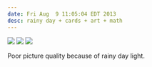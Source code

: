 ```yaml
---
date: Fri Aug  9 11:05:04 EDT 2013
desc: rainy day + cards + art + math
---
```

![]({{site.url}}/images/sierpinski_cards/sierpinski_top.jpg)
![]({{site.url}}/images/sierpinski_cards/sierpinski_side.jpg)
![]({{site.url}}/images/sierpinski_cards/many_cards.jpg)

Poor picture quality because of rainy day light.

